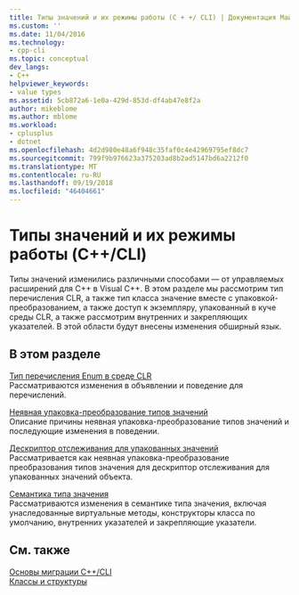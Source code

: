```yaml
---
title: Типы значений и их режимы работы (C + +/ CLI) | Документация Майкрософт
ms.custom: ''
ms.date: 11/04/2016
ms.technology:
- cpp-cli
ms.topic: conceptual
dev_langs:
- C++
helpviewer_keywords:
- value types
ms.assetid: 5cb872a6-1e0a-429d-853d-df4ab47e8f2a
author: mikeblome
ms.author: mblome
ms.workload:
- cplusplus
- dotnet
ms.openlocfilehash: 4d2d980e48a6f948c35faf0c4e42969795ef8dc7
ms.sourcegitcommit: 799f9b976623a375203ad8b2ad5147bd6a2212f0
ms.translationtype: MT
ms.contentlocale: ru-RU
ms.lasthandoff: 09/19/2018
ms.locfileid: "46404661"
---
```

# <a name="value-types-and-their-behaviors-ccli"></a>Типы значений и их режимы работы (C++/CLI)

Типы значений изменились различными способами — от управляемых расширений для C++ в Visual C++. В этом разделе мы рассмотрим тип перечисления CLR, а также тип класса значение вместе с упаковкой-преобразованием, а также доступ к экземпляру, упакованный в куче среды CLR, а также рассмотрим внутренних и закрепляющих указателей. В этой области будут внесены изменения обширный язык.

## <a name="in-this-section"></a>В этом разделе

[Тип перечисления Enum в среде CLR](../dotnet/value-types-and-their-behaviors-cpp-cli.md)<br/>
Рассматриваются изменения в объявлении и поведение для перечислений.

[Неявная упаковка-преобразование типов значений](../dotnet/implicit-boxing-of-value-types.md)<br/>
Описание причины неявная упаковка-преобразование типов значений и последующие изменения в поведении.

[Дескриптор отслеживания для упакованных значений](../dotnet/a-tracking-handle-to-a-boxed-value.md)<br/>
Рассматривается как неявная упаковка-преобразование преобразования типов значения для дескриптор отслеживания для упакованных значений объекта.

[Семантика типа значения](../dotnet/value-type-semantics.md)<br/>
Рассматриваются изменения в семантике типа значения, включая унаследованные виртуальные методы, конструкторы класса по умолчанию, внутренних указателей и закрепляющие указатели.

## <a name="see-also"></a>См. также

[Основы миграции C++/CLI](../dotnet/cpp-cli-migration-primer.md)<br/>
[Классы и структуры](../windows/classes-and-structs-cpp-component-extensions.md)